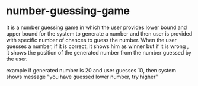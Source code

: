 # number-guessing-game
It is a number guessing game in which the user provides lower bound and upper bound for the system to generate a number and then user is provided with specific number of chances to guess the number.
When the user guesses a number, if it is correct, it shows him as winner but if it is wrong , it shows the position of the generated number from the number guessed by the user.

example if generated number is 20 and user guesses 10, then system shows message "you have guessed lower number, try higher"
